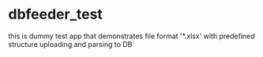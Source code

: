 dbfeeder_test
=============

this is dummy test app that demonstrates file format '*.xlsx' with predefined structure uploading and parsing to DB 
